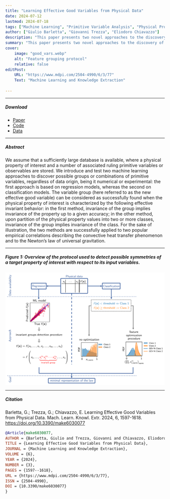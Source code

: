 ```yaml
---
title: "Learning Effective Good Variables from Physical Data" 
date: 2024-07-12
lastmod: 2024-07-18
tags: ["Machine Learning", "Primitive Variable Analysis", "Physical Property Invariance", "Feature Grouping"]
author: ["Giulio Barletta", "Giovanni Trezza", "Eliodoro Chiavazzo"]
description: "This paper presents two novel approaches to the discovery of possible groups or combinations of primitive variables. Published in Machine Learning and Knowledge Extraction, 2024." 
summary: "This paper presents two novel approaches to the discovery of possible groups or combinations of primitive variables." 
cover:
    image: "good_vars.webp"
    alt: "Feature grouping protocol"
    relative: false
editPost:
    URL: "https://www.mdpi.com/2504-4990/6/3/77"
    Text: "Machine Learning and Knowledge Extraction"

---
```


---

##### Download

+ [Paper](effective-good.pdf)
+ [Code](https://github.com/giuliobarl/GoodPhysVariables)
+ [Data](https://zenodo.org/records/11639037)

---

##### Abstract

We assume that a sufficiently large database is available, where a physical property of interest and a number of associated ruling primitive variables or observables are stored. We introduce and test two machine learning approaches to discover possible groups or combinations of primitive variables, regardless of data origin, being it numerical or experimental: the first approach is based on regression models, whereas the second on classification models. The variable group (here referred to as the new effective good variable) can be considered as successfully found when the physical property of interest is characterized by the following effective invariant behavior: in the first method, invariance of the group implies invariance of the property up to a given accuracy; in the other method, upon partition of the physical property values into two or more classes, invariance of the group implies invariance of the class. For the sake of illustration, the two methods are successfully applied to two popular empirical correlations describing the convective heat transfer phenomenon and to the Newton’s law of universal gravitation.

---

##### Figure 1: Overview of the protocol used to detect possible symmetries of a target property of interest with respect to its input variables.

![](good_vars.webp)

---

##### Citation

Barletta, G.; Trezza, G.; Chiavazzo, E. Learning Effective Good Variables from Physical Data. Mach. Learn. Knowl. Extr. 2024, 6, 1597-1618. https://doi.org/10.3390/make6030077

```BibTeX
@Article{make6030077,
AUTHOR = {Barletta, Giulio and Trezza, Giovanni and Chiavazzo, Eliodoro},
TITLE = {Learning Effective Good Variables from Physical Data},
JOURNAL = {Machine Learning and Knowledge Extraction},
VOLUME = {6},
YEAR = {2024},
NUMBER = {3},
PAGES = {1597--1618},
URL = {https://www.mdpi.com/2504-4990/6/3/77},
ISSN = {2504-4990},
DOI = {10.3390/make6030077}
}
```
